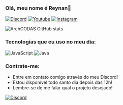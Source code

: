 ### Olá, meu nome é Reynan👋

[![Discord](https://img.shields.io/badge/Discord-7289DA?style=for-the-badge&logo=discord&logoColor=white)](https://discord.com/users/1193989014403940372)
[![Youtube](https://img.shields.io/badge/YouTube-FF0000?style=for-the-badge&logo=youtube&logoColor=white)]([https://www.youtube.com/channel/UC1Sxrxx7c5l3x2ufFl1Oa-g](https://www.youtube.com/@thearch.?si=hSF2KhwpTIRWfrC5))
[![Instagram](https://img.shields.io/badge/Instagram-E4405F?style=for-the-badge&logo=instagram&logoColor=white)](https://www.instagram.com/rbzhn7w/)

![ArchCODAS GitHub stats](https://github-readme-stats.vercel.app/api?username=ArchCODAS&show_icons=true&theme=dracula)

### Tecnologias que eu uso no meu dia:

![JavaScript](https://img.shields.io/badge/JavaScript-323330?style=for-the-badge&logo=javascript&logoColor=F7DF1E)
![Java](https://img.shields.io/badge/Java-ED8B00?style=for-the-badge&logo=openjdk&logoColor=white)

### Contrate-me:

- Entre em contato comigo através do meu Discord!
- Estou disponível todo santo dia depois das 12h!
- Lembre-se de me falar qual o projeto desejado!

[![Discord](https://img.shields.io/badge/Discord-7289DA?style=for-the-badge&logo=discord&logoColor=white)](https://discord.com/users/1193989014403940372)
